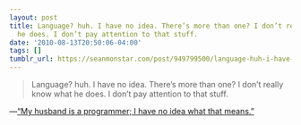 ```yaml
---
layout: post
title: Language? huh. I have no idea. There’s more than one? I don’t really know what
  he does. I don’t pay attention to that stuff.
date: '2010-08-13T20:50:06-04:00'
tags: []
tumblr_url: https://seanmonstar.com/post/949799500/language-huh-i-have-no-idea-theres-more-than
---
```

> Language? huh. I have no idea. There’s more than one? I don’t really know what he does. I don’t pay attention to that stuff.

—[“My husband is a programmer; I have no idea what that means.”](http://www.renaebair.com/2010/08/11/my-husband-is-a-programmer-i-have-no-idea-what-that-means/)
